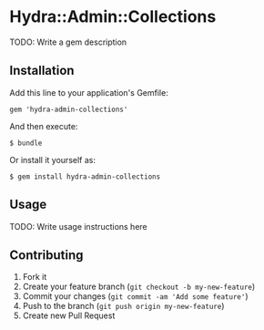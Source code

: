 # Hydra::Admin::Collections

TODO: Write a gem description

## Installation

Add this line to your application's Gemfile:

    gem 'hydra-admin-collections'

And then execute:

    $ bundle

Or install it yourself as:

    $ gem install hydra-admin-collections

## Usage

TODO: Write usage instructions here

## Contributing

1. Fork it
2. Create your feature branch (`git checkout -b my-new-feature`)
3. Commit your changes (`git commit -am 'Add some feature'`)
4. Push to the branch (`git push origin my-new-feature`)
5. Create new Pull Request
